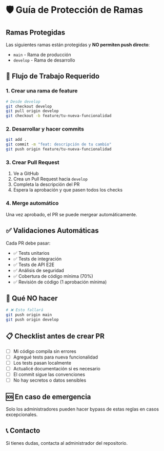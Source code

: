 # 🛡️ Guía de Protección de Ramas

## Ramas Protegidas

Las siguientes ramas están protegidas y **NO permiten push directo**:
- `main` - Rama de producción
- `develop` - Rama de desarrollo

## 🔄 Flujo de Trabajo Requerido

### 1. Crear una rama de feature
```bash
# Desde develop
git checkout develop
git pull origin develop
git checkout -b feature/tu-nueva-funcionalidad
```

### 2. Desarrollar y hacer commits
```bash
git add .
git commit -m "feat: descripción de tu cambio"
git push origin feature/tu-nueva-funcionalidad
```

### 3. Crear Pull Request
1. Ve a GitHub
2. Crea un Pull Request hacia `develop`
3. Completa la descripción del PR
4. Espera la aprobación y que pasen todos los checks

### 4. Merge automático
Una vez aprobado, el PR se puede mergear automáticamente.

## ✅ Validaciones Automáticas

Cada PR debe pasar:
- ✅ Tests unitarios
- ✅ Tests de integración
- ✅ Tests de API E2E
- ✅ Análisis de seguridad
- ✅ Cobertura de código mínima (70%)
- ✅ Revisión de código (1 aprobación mínima)

## 🚫 Qué NO hacer

```bash
# ❌ Esto fallará
git push origin main
git push origin develop
```

## 📋 Checklist antes de crear PR

- [ ] Mi código compila sin errores
- [ ] Agregué tests para nueva funcionalidad
- [ ] Los tests pasan localmente
- [ ] Actualicé documentación si es necesario
- [ ] El commit sigue las convenciones
- [ ] No hay secretos o datos sensibles

## 🆘 En caso de emergencia

Solo los administradores pueden hacer bypass de estas reglas en casos excepcionales.

## 📞 Contacto

Si tienes dudas, contacta al administrador del repositorio. 
